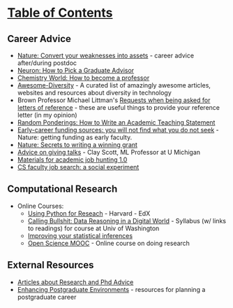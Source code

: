 # [Table of Contents](/Phd-Resources)

## Career Advice

  * [Nature: Convert your weaknesses into assets](https://www.nature.com/articles/d41586-018-04162-9) - career advice after/during postdoc
  * <a href="http://www.cell.com/neuron/abstract/S0896-6273(13)00907-0">Neuron: How to Pick a Graduate Advisor</a>
  * [Chemistry World: How to become a professor](https://www.chemistryworld.com/careers/how-to-become-a-professor/3008605.article)
  * [Awesome-Diversity](https://github.com/folkswhocode/awesome-diversity) - A curated list of amazingly awesome articles, websites and resources about diversity in technology
  * Brown Professor Michael Littman's [Requests when being asked for letters of reference](http://cs.brown.edu/~mlittman/etc/review-guidelines) - these are useful things to provide your reference letter (in my opinion)
  * [Random Ponderings: How to Write an Academic Teaching Statement](http://yyue.blogspot.com/2016/12/how-to-write-academic-teaching-statement.html)
  * [Early-career funding sources: you will not find what you do not seek](https://www.nature.com/articles/d41586-019-03873-x) - Nature: getting funding as early faculty. 
  * [Nature: Secrets to writing a winning grant](https://www.nature.com/articles/d41586-019-03914-5)
  * [Advice on giving talks](https://web.eecs.umich.edu/~cscott/talk_advice.htm) - Clay Scott, ML Professor at U Michigan
  * [Materials for academic job hunting 1.0](https://medium.com/@shuruiz/materials-for-academic-job-hunting-1-0-44dafd52b6bd)
  * [CS faculty job search: a social experiment](https://medium.com/@SuprShastri/cs-faculty-job-search-a-social-experiment-16f9b4273ebc?s=09)

## Computational Research
  
  * Online Courses:
    * [Using Python for Reseach](https://www.edx.org/course/using-python-research-harvardx-ph526x-0) - Harvard - EdX 
    * [Calling Bullshit: Data Reasoning in a Digital World](http://callingbullshit.org/syllabus.html) - Syllabus (w/ links to readings) for course at Univ of Washington
    * [Improving your statistical inferences](https://www.coursera.org/learn/statistical-inferences)
    * [Open Science MOOC](https://opensciencemooc.eu/) - Online course on doing research


## External Resources

  * [Articles about Research and Phd Advice](https://github.com/smilli/research-advice)
  * [Enhancing Postgraduate Environments](http://postgradenvironments.com/) - resources for planning a postgraduate career
